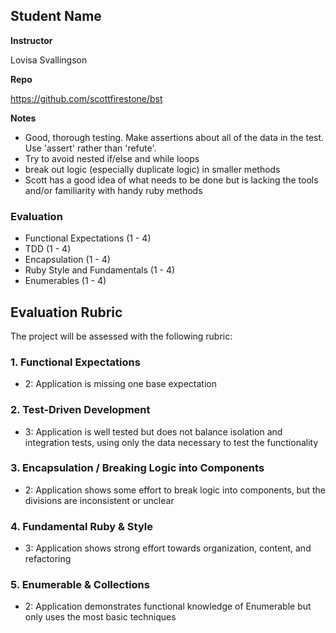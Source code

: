 ## Student Name

**Instructor**

Lovisa Svallingson

**Repo**

https://github.com/scottfirestone/bst

**Notes**

- Good, thorough testing. Make assertions about all of the data in the test. Use 'assert' rather than 'refute'.
- Try to avoid nested if/else and while loops
- break out logic (especially duplicate logic) in smaller methods
- Scott has a good idea of what needs to be done but is lacking the tools and/or familiarity with handy ruby methods 

### Evaluation

* Functional Expectations (1 - 4)
* TDD (1 - 4)
* Encapsulation (1 - 4)
* Ruby Style and Fundamentals (1 - 4)
* Enumerables (1 - 4)

## Evaluation Rubric

The project will be assessed with the following rubric:

### 1. Functional Expectations

* 2: Application is missing one base expectation

### 2. Test-Driven Development

* 3: Application is well tested but does not balance isolation and integration tests, using only the data necessary to test the functionality

### 3. Encapsulation / Breaking Logic into Components

* 2: Application shows some effort to break logic into components, but the divisions are inconsistent or unclear

### 4. Fundamental Ruby & Style

* 3:  Application shows strong effort towards organization, content, and refactoring

### 5. Enumerable & Collections

* 2: Application demonstrates functional knowledge of Enumerable but only uses the most basic techniques
